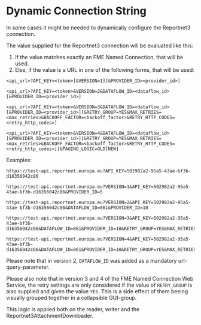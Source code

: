 # Dynamic Connection String
In some cases it might be needed to dynamically configure the Reportnet3 connection.

The value supplied for the Reportnet3 connection will be evaluated like this:

1. If the value matches exactly an FME Named Connection, that will be used.
2. Else, if the value is a URL in one of the following forms, that will be used:

`<api_url>?API_KEY=<token>[&VERSION=1][&PROVIDER_ID=<provider_id>]`

`<api_url>?API_KEY=<token>&VERSION=2&DATAFLOW_ID=<dataflow_id>[&PROVIDER_ID=<provider_id>]`

`<api_url>?API_KEY=<token>&VERSION=3&DATAFLOW_ID=<dataflow_id>[&PROVIDER_ID=<provider_id>][&RETRY_GROUP=YES&MAX_RETRIES=<max_retries>&BACKOFF_FACTOR=<backoff_factor>&RETRY_HTTP_CODES=<retry_http_codes>]`

`<api_url>?API_KEY=<token>&VERSION=4&DATAFLOW_ID=<dataflow_id>[&PROVIDER_ID=<provider_id>][&RETRY_GROUP=YES&MAX_RETRIES=<max_retries>&BACKOFF_FACTOR=<backoff_factor>&RETRY_HTTP_CODES=<retry_http_codes>][&PAGING_LOGIC=OLD|NEW]`

Examples:
```
https://test-api.reportnet.europa.eu?API_KEY=502982a2-95a5-43ae-bf3b-d16356042c86

https://test-api.reportnet.europa.eu?VERSION=1&API_KEY=502982a2-95a5-43ae-bf3b-d16356042c86&PROVIDER_ID=5

https://test-api.reportnet.europa.eu?VERSION=2&API_KEY=502982a2-95a5-43ae-bf3b-d16356042c86&DATAFLOW_ID=861&PROVIDER_ID=10

https://test-api.reportnet.europa.eu?VERSION=3&API_KEY=502982a2-95a5-43ae-bf3b-d16356042c86&DATAFLOW_ID=861&PROVIDER_ID=10&RETRY_GROUP=YES&MAX_RETRIES=3&BACKOFF_FACTOR=10&RETRY_HTTP_CODES=401,403

https://test-api.reportnet.europa.eu?VERSION=4&API_KEY=502982a2-95a5-43ae-bf3b-d16356042c86&DATAFLOW_ID=861&PROVIDER_ID=10&RETRY_GROUP=YES&MAX_RETRIES=3&BACKOFF_FACTOR=10&RETRY_HTTP_CODES=401,403&PAGING_LOGIC=NEW
```

Please note that in version 2, `DATAFLOW_ID` was added as a mandatory url-query-parameter.

Please also note that in version 3 and 4 of the FME Named Connection Web Service, the retry settings are only considered if the value of `RETRY_GROUP` is also supplied and given the value `YES`.
This is a side effect of them beeing visually grouped together in a collapsible GUI-group.

This logic is applied both on the reader, writer and the Reportnet3AttachmentDownloader.